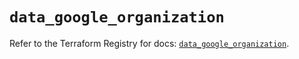 # `data_google_organization`

Refer to the Terraform Registry for docs: [`data_google_organization`](https://registry.terraform.io/providers/hashicorp/google/5.18.0/docs/data-sources/organization).

